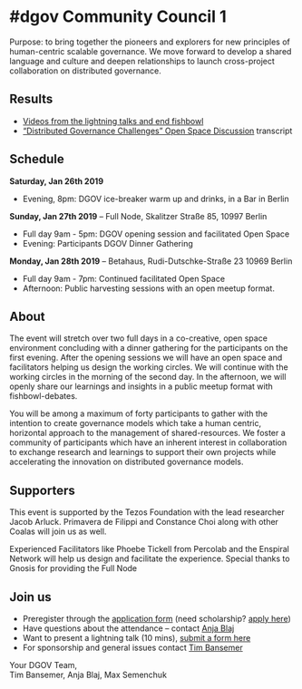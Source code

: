 # \#dgov Community Council 1

Purpose: to bring together the pioneers and explorers for new principles of human-centric scalable governance. We move forward to develop a shared language and culture and deepen relationships to launch cross-project collaboration on distributed governance.

## Results

* [Videos from the lightning talks and end fishbowl](https://www.youtube.com/watch?v=qTHHZN6bhlQ&list=PLDj0XyKkeYnfKo_yGij3ciK8lI9f3_VhL)
* [“Distributed Governance Challenges” Open Space Discussion](../../resources/distributed-governance-challenges.md) transcript

## **Schedule**

**Saturday, Jan 26th 2019**

* Evening, 8pm: DGOV ice-breaker warm up and drinks, in a Bar in Berlin

**Sunday, Jan 27th 2019** – Full Node, Skalitzer Straße 85, 10997 Berlin

* Full day 9am - 5pm: DGOV opening session and facilitated Open Space
* Evening: Participants DGOV Dinner Gathering

**Monday, Jan 28th 2019** – Betahaus, Rudi-Dutschke-Straße 23 10969 Berlin

* Full day 9am - 7pm: Continued facilitated Open Space
* Afternoon: Public harvesting sessions with an open meetup format.

## About

The event will stretch over two full days in a co-creative, open space environment concluding with a dinner gathering for the participants on the first evening. After the opening sessions we will have an open space and facilitators helping us design the working circles. We will continue with the working circles in the morning of the second day. In the afternoon, we will openly share our learnings and insights in a public meetup format with fishbowl-debates.

You will be among a maximum of forty participants to gather with the intention to create governance models which take a human centric, horizontal approach to the management of shared-resources. We foster a community of participants which have an inherent interest in collaboration to exchange research and learnings to support their own projects while accelerating the innovation on distributed governance models.

## Supporters

This event is supported by the Tezos Foundation with the lead researcher Jacob Arluck. Primavera de Filippi and Constance Choi along with other Coalas will join us as well.

Experienced Facilitators like Phoebe Tickell from Percolab and the Enspiral Network will help us design and facilitate the experience. Special thanks to Gnosis for providing the Full Node

## **Join us**

* Preregister through the [application form](https://goo.gl/forms/uxUrvK9RcRf591712) \(need scholarship? [apply here](https://docs.google.com/forms/d/e/1FAIpQLSeIn8Zsac7AxPPA94FZ_n_o3oUFWfybDs5poEpSQsz36XPTYA/viewform)\)
* Have questions about the attendance – contact [Anja Blaj](mailto:anja.blaj@gmail.com)
* Want to present a lightning talk \(10 mins\), [submit a form here](https://goo.gl/forms/CHrRdoHy1b0DZv2u1)
* For sponsorship and general issues contact [Tim Bansemer](mailto:tim.bansemer@inblock.io)

Your DGOV Team,  
Tim Bansemer, Anja Blaj, Max Semenchuk

